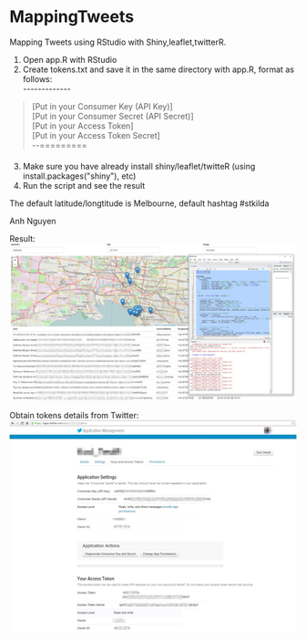 # MappingTweets
Mapping Tweets using RStudio with Shiny,leaflet,twitterR. <br />
1) Open app.R with RStudio <br />
2) Create tokens.txt and save it in the same directory with app.R, format as follows: <br />
-------------<br />
> [Put in your Consumer Key (API Key)] <br />
> [Put in your Consumer Secret (API Secret)] <br />
> [Put in your Access Token] <br />
> [Put in your Access Token Secret] <br />
--========= <br />
####
3) Make sure you have already install shiny/leaflet/twitteR (using install.packages("shiny"), etc) <br />
4) Run the script and see the result <br /> 

The default latitude/longtitude is Melbourne, default hashtag #stkilda

Anh Nguyen

Result:
![alt tag](https://raw.githubusercontent.com/kodzitive/MappingTweets/master/Screenshot/MappingTweetsResult.jpg)

Obtain tokens details from Twitter:
![alt tag](https://raw.githubusercontent.com/kodzitive/MappingTweets/master/Screenshot/ObtainTokensFromTwitter.jpg)
